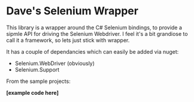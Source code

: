 Dave's Selenium Wrapper
=======================


This library is a wrapper around the C# Selenium bindings, to provide a sipmle API for driving the Selenium Webdriver. I feel it's a bit grandiose to call it a framework, so lets just stick with wrapper.

It has a couple of dependancies which can easily be added via nuget:

- Selenium.WebDriver (obviously)
- Selenium.Support

From the sample projects:

**[example code here]**  

